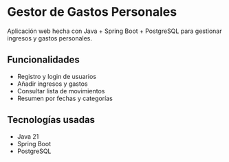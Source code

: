 # Gestor de Gastos Personales

Aplicación web hecha con Java + Spring Boot + PostgreSQL para gestionar ingresos y gastos personales.

## Funcionalidades
- Registro y login de usuarios
- Añadir ingresos y gastos
- Consultar lista de movimientos
- Resumen por fechas y categorías

## Tecnologías usadas
- Java 21
- Spring Boot
- PostgreSQL
